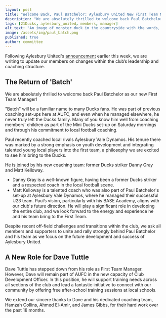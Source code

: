 ```yaml
---
layout: post
title: "Welcome Back, Paul Batchelor: Aylesbury United New First Team Manager!"
description: "We are absolutely thrilled to welcome back Paul Batchelor as Aylesbury United's new First Team Manager!"
tags: [21Ducks, aylesbury_united, members, manager]
alt_text: "An image of monster duck in the countryside with the words, 21cd run by fans, for fans."
image: /assets/img/paul_batch.png
published: true
author: committee
---
```

Following Aylesbury United's [announcement](https://aylesbury.football/news/chairmans-update) earlier this week, we are writing to update our members on changes within the club’s leadership and coaching structure.

## The Return of 'Batch'

We are absolutely thrilled to welcome back Paul Batchelor as our new First Team Manager!

"Batch" will be a familiar name to many Ducks fans. He was part of previous coaching set-ups here at AUFC, and even when he managed elsewhere, he never truly left the Ducks family. Many of you know him well from coaching members' children as part of the Mini Ducks set-up on Saturday mornings and through his commitment to local football coaching.

Paul recently coached local rivals Aylesbury Vale Dynamos. His tenure there was marked by a strong emphasis on youth development and integrating talented young local players into the first team, a philosophy we are excited to see him bring to the Ducks.

He is joined by his new coaching team: former Ducks striker Danny Gray and Matt Kelloway.

- Danny Gray is a well-known figure, having been a former Ducks striker and a respected coach in the local football scene.
- Matt Kelloway is a talented coach who was also part of Paul Batchelor's set-up at Aylesbury Vale Dynamos, where he managed their successful U23 team.
Paul’s vision, particularly with his BASE Academy, aligns with our club's future direction. He will play a significant role in developing the entire club, and we look forward to the energy and experience he and his team bring to the First Team.

Despite recent off-field challenges and transitions within the club, we ask all members and supporters to unite and rally strongly behind Paul Batchelor and his team as we focus on the future development and success of Aylesbury United.

## A New Role for Dave Tuttle

Dave Tuttle has stepped down from his role as First Team Manager. However, Dave will remain part of AUFC in the new capacity of Club Development Officer. In this position, he will support training needs across all sections of the club and lead a fantastic initiative to connect with our community by offering free after-school training sessions at local schools.

We extend our sincere thanks to Dave and his dedicated coaching team, Hamzah Collins, Ahmed El-Amir, and James Gibbs, for their hard work over the past 18 months.
